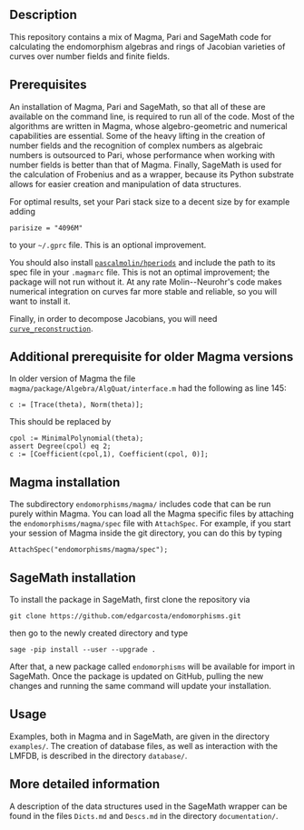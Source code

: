 Description
--

This repository contains a mix of Magma, Pari and SageMath code for calculating the endomorphism algebras and rings of Jacobian varieties of curves over number fields and finite fields.

Prerequisites
--
An installation of Magma, Pari and SageMath, so that all of these are available on the command line, is required to run all of the code. Most of the algorithms are written in Magma, whose algebro-geometric and numerical capabilities are essential. Some of the heavy lifting in the creation of number fields and the recognition of complex numbers as algebraic numbers is outsourced to Pari, whose performance when working with number fields is better than that of Magma. Finally, SageMath is used for the calculation of Frobenius and as a wrapper, because its Python substrate allows for easier creation and manipulation of data structures.

For optimal results, set your Pari stack size to a decent size by for example adding
```
parisize = "4096M"
```
to your `~/.gprc` file. This is an optional improvement.

You should also install [`pascalmolin/hperiods`](https://github.com/pascalmolin/hcperiods) and include the path to its spec file in your `.magmarc` file. This is not an optimal improvement; the package will not run without it. At any rate Molin--Neurohr's code makes numerical integration on curves far more stable and reliable, so you will want to install it.

Finally, in order to decompose Jacobians, you will need [`curve_reconstruction`](https://github.com/JRSijsling/curve_reconstruction).

Additional prerequisite for older Magma versions
--
In older version of Magma the file `magma/package/Algebra/AlgQuat/interface.m` had the following as line 145:
```
c := [Trace(theta), Norm(theta)];
```
This should be replaced by
```
cpol := MinimalPolynomial(theta);  
assert Degree(cpol) eq 2;  
c := [Coefficient(cpol,1), Coefficient(cpol, 0)];
```

Magma installation 
--

The subdirectory `endomorphisms/magma/` includes code that can be run purely within Magma. You can load all the Magma specific files by attaching the ``endomorphisms/magma/spec`` file with ``AttachSpec``. For example, if you start your session of Magma inside the git directory, you can do this by typing
```
AttachSpec("endomorphisms/magma/spec");
```

SageMath installation
--

To install the package in SageMath, first clone the repository via
```
git clone https://github.com/edgarcosta/endomorphisms.git
```
then go to the newly created directory and type
```
sage -pip install --user --upgrade .
```
After that, a new package called `endomorphisms` will be available for import in SageMath. Once the package is updated on GitHub, pulling the new changes and running the same command will update your installation.

Usage
--

Examples, both in Magma and in SageMath, are given in the directory `examples/`. The creation of database files, as well as interaction with the LMFDB, is described in the directory `database/`.

More detailed information
--

A description of the data structures used in the SageMath wrapper can be found in the files `Dicts.md` and `Descs.md` in the directory `documentation/`.
